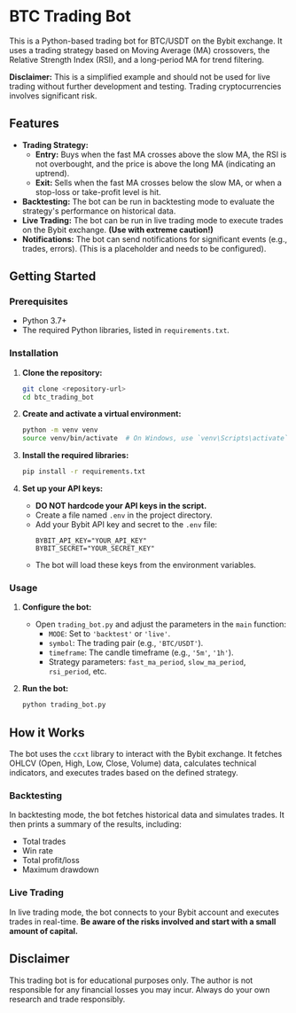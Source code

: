 # BTC Trading Bot

This is a Python-based trading bot for BTC/USDT on the Bybit exchange. It uses a trading strategy based on Moving Average (MA) crossovers, the Relative Strength Index (RSI), and a long-period MA for trend filtering.

**Disclaimer:** This is a simplified example and should not be used for live trading without further development and testing. Trading cryptocurrencies involves significant risk.

## Features

- **Trading Strategy:**
    - **Entry:** Buys when the fast MA crosses above the slow MA, the RSI is not overbought, and the price is above the long MA (indicating an uptrend).
    - **Exit:** Sells when the fast MA crosses below the slow MA, or when a stop-loss or take-profit level is hit.
- **Backtesting:** The bot can be run in backtesting mode to evaluate the strategy's performance on historical data.
- **Live Trading:** The bot can be run in live trading mode to execute trades on the Bybit exchange. **(Use with extreme caution!)**
- **Notifications:** The bot can send notifications for significant events (e.g., trades, errors). (This is a placeholder and needs to be configured).

## Getting Started

### Prerequisites

- Python 3.7+
- The required Python libraries, listed in `requirements.txt`.

### Installation

1.  **Clone the repository:**
    ```bash
    git clone <repository-url>
    cd btc_trading_bot
    ```

2.  **Create and activate a virtual environment:**
    ```bash
    python -m venv venv
    source venv/bin/activate  # On Windows, use `venv\Scripts\activate`
    ```

3.  **Install the required libraries:**
    ```bash
    pip install -r requirements.txt
    ```

4.  **Set up your API keys:**

    -   **DO NOT hardcode your API keys in the script.**
    -   Create a file named `.env` in the project directory.
    -   Add your Bybit API key and secret to the `.env` file:
        ```
        BYBIT_API_KEY="YOUR_API_KEY"
        BYBIT_SECRET="YOUR_SECRET_KEY"
        ```
    -   The bot will load these keys from the environment variables.

### Usage

1.  **Configure the bot:**

    -   Open `trading_bot.py` and adjust the parameters in the `main` function:
        -   `MODE`: Set to `'backtest'` or `'live'`.
        -   `symbol`: The trading pair (e.g., `'BTC/USDT'`).
        -   `timeframe`: The candle timeframe (e.g., `'5m'`, `'1h'`).
        -   Strategy parameters: `fast_ma_period`, `slow_ma_period`, `rsi_period`, etc.

2.  **Run the bot:**
    ```bash
    python trading_bot.py
    ```

## How it Works

The bot uses the `ccxt` library to interact with the Bybit exchange. It fetches OHLCV (Open, High, Low, Close, Volume) data, calculates technical indicators, and executes trades based on the defined strategy.

### Backtesting

In backtesting mode, the bot fetches historical data and simulates trades. It then prints a summary of the results, including:

-   Total trades
-   Win rate
-   Total profit/loss
-   Maximum drawdown

### Live Trading

In live trading mode, the bot connects to your Bybit account and executes trades in real-time. **Be aware of the risks involved and start with a small amount of capital.**

## Disclaimer

This trading bot is for educational purposes only. The author is not responsible for any financial losses you may incur. Always do your own research and trade responsibly.
